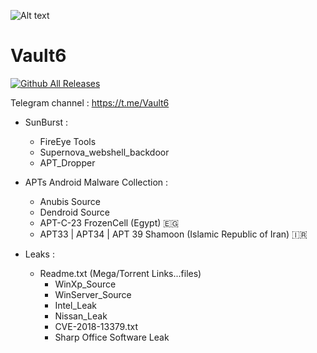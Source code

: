 ![Alt text](https://raw.githubusercontent.com/adnane-X-tebbaa/imgs/master/Vault2.gif)

# Vault6 
[![Github All Releases](https://img.shields.io/twitter/follow/TebbaaX)]()

Telegram channel : https://t.me/Vault6

* SunBurst : 
  - FireEye Tools
  - Supernova_webshell_backdoor
  - APT_Dropper
* APTs Android Malware Collection : 
  - Anubis Source
  - Dendroid Source
  - APT-C-23 FrozenCell (Egypt) 🇪🇬
  - APT33 | APT34 | APT 39 Shamoon (Islamic Republic of Iran) 🇮🇷

* Leaks : 
   - Readme.txt (Mega/Torrent Links...files) 
       - WinXp_Source
       - WinServer_Source
       - Intel_Leak
       - Nissan_Leak
       - CVE-2018-13379.txt
       - Sharp Office Software Leak
